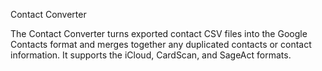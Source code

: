 Contact Converter

The Contact Converter turns exported contact CSV files into the Google Contacts format and merges together any duplicated contacts or contact information. It supports the iCloud, CardScan, and SageAct formats.

